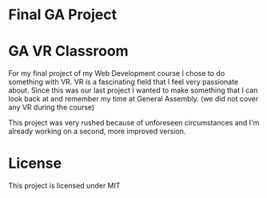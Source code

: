 # Final GA Project 
# GA VR Classroom

For my final project of my Web Development course I chose to do something with VR.
VR is a fascinating field that I feel very passionate about. Since this was our last project I wanted to make something that I can look back at and remember my time at General Assembly.
(we did not cover any VR during the course)

This project was very rushed because of unforeseen circumstances and I'm already working on a second, more improved version.

# License 
This project is licensed under MIT
